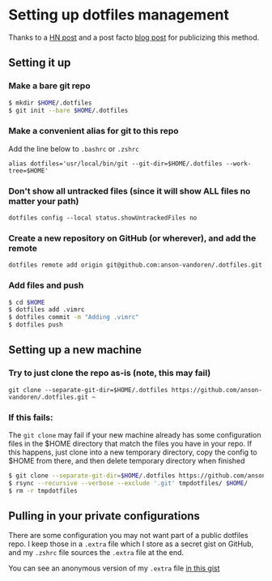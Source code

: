 # Setting up dotfiles management

Thanks to a [HN post](https://news.ycombinator.com/item?id=11070797) and a post facto 
[blog post](https://www.anand-iyer.com/blog/2018/a-simpler-way-to-manage-your-dotfiles.html) for 
publicizing this method.

## Setting it up

### Make a bare git repo

```bash
$ mkdir $HOME/.dotfiles
$ git init --bare $HOME/.dotfiles
```

### Make a convenient alias for git to this repo

Add the line below to `.bashrc` or `.zshrc`

`alias dotfiles='usr/local/bin/git --git-dir=$HOME/.dotfiles --work-tree=$HOME'`

### Don't show all untracked files (since it will show ALL files no matter your path)

`dotfiles config --local status.showUntrackedFiles no`

### Create a new repository on GitHub (or wherever), and add the remote

`dotfiles remote add origin git@github.com:anson-vandoren/.dotfiles.git`

### Add files and push

```bash
$ cd $HOME
$ dotfiles add .vimrc
$ dotfiles commit -m "Adding .vimrc"
$ dotfiles push
```

## Setting up a new machine

### Try to just clone the repo as-is (note, this may fail)

`git clone --separate-git-dir=$HOME/.dotfiles https://github.com/anson-vandoren/.dotfiles.git ~`

### If this fails:

The `git clone` may fail if your new machine already has some configuration files in the $HOME directory
that match the files you have in your repo. If this happens, just clone into a new temporary directory,
copy the config to $HOME from there, and then delete temporary directory when finished

```bash
$ git clone --separate-git-dir=$HOME/.dotfiles https://github.com/anson-vandoren/.dotfiles.git tmpdotfiles
$ rsync --recursive --verbose --exclude '.git' tmpdotfiles/ $HOME/
$ rm -r tmpdotfiles
```

## Pulling in your private configurations

There are some configuration you may not want part of a public dotfiles repo. I keep those in a `.extra` file
which I store as a secret gist on GitHub, and my `.zshrc` file sources the `.extra` file at the end.

You can see an anonymous version of my `.extra` file [in this gist](https://gist.github.com/anson-vandoren/adb48de6130eeacf27ec8f545d839cf6)
